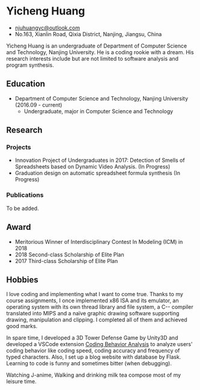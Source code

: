 # Yicheng Huang

- njuhuangyc@outlook.com
- No.163, Xianlin Road, Qixia District, Nanjing, Jiangsu, China

Yicheng Huang is an undergraduate of Department of Computer Science and Technology, Nanjing University. He is a coding rookie with a dream. His research interests include but are not limited to software analysis and program synthesis.

## Education

- Department of Computer Science and Technology, Nanjing University (2016.09 - current)
	+ Undergraduate, major in Computer Science and Technology

## Research

### Projects

- Innovation Project of Undergraduates in 2017: Detection of Smells of Spreadsheets based on Dynamic Video Analysis. (In Progress)
- Graduation design on automatic spreadsheet formula synthesis (In Progress)

### Publications

To be added.

## Award

- Meritorious Winner of Interdisciplinary Contest In Modeling (ICM) in 2018
- 2018 Second-class Scholarship of Elite Plan
- 2017 Third-class Scholarship of Elite Plan

## Hobbies

I love coding and implementing what I want to come true. Thanks to my course assignments, I once implemented x86 ISA and its emulator, an operating system with its own thread library and file system, a C-- compiler translated into MIPS and a naïve graphic drawing software supporting drawing, manipulation and clipping. I completed all of them and achieved good marks.

In spare time, I developed a 3D Tower Defense Game by Unity3D and developed a VSCode extension [Coding Behavior Analysis](https://marketplace.visualstudio.com/items?itemName=Broccoli.cba-vscode) to analyze users' coding behavior like coding speed, coding accuracy and frequency of typed characters. Also, I set up a blog website with database by Flask. Learning to code is funny and sometimes bitter (when debugging).

Watching J-anime, Walking and drinking milk tea compose most of my leisure time. 

